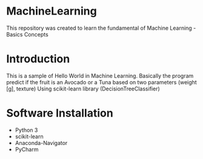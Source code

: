 # MachineLearning
This repository was created to learn the fundamental of Machine Learning - Basics Concepts
# Introduction
This is a sample of Hello World in Machine Learning.
Basically the program predict if the fruit is an Avocado or a Tuna based on two parameters (weight [g], texture)
Using scikit-learn library (DecisionTreeClassifier)
# Software Installation
- Python 3
- scikit-learn
- Anaconda-Navigator
- PyCharm


